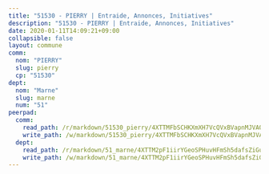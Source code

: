 ```yaml
---
title: "51530 - PIERRY | Entraide, Annonces, Initiatives"
description: "51530 - PIERRY | Entraide, Annonces, Initiatives"
date: 2020-01-11T14:09:21+09:00
collapsible: false
layout: commune
comm:
  nom: "PIERRY"
  slug: pierry
  cp: "51530"
dept:
  nom: "Marne"
  slug: marne
  num: "51"
peerpad:
  comm:
    read_path: /r/markdown/51530_pierry/4XTTMFbSCHKXmXH7VcQVxBVapnMJVAQKSF2v4kyCHYeZhX5W5
    write_path: /w/markdown/51530_pierry/4XTTMFbSCHKXmXH7VcQVxBVapnMJVAQKSF2v4kyCHYeZhX5W5-K3TgUWmBnPhmaCnkriZ7xGUzm5S9PmE5suUiJAAZAxvHMVTpVJZPDpq97CXrMuvwVMQmwhEocyJLqGDH8JaMbWEJminwAs4GZbB6S8W5ZVf2pUnYZtzNVSfKKFXRcFd8FVWtaxys
  dept:
    read_path: /r/markdown/51_marne/4XTTM2pF1iirYGeoSPHuvHFmSh5dafsZiGuDVqApNYr9W2doe
    write_path: /w/markdown/51_marne/4XTTM2pF1iirYGeoSPHuvHFmSh5dafsZiGuDVqApNYr9W2doe-K3TgV7EpXmd75L5pz6aUTALihWsFeiubyposyfPgz6DbQby3ZQF3gNXaGqeRVGevfRz46yND7Y8QkCv5VozWFj5shZbEokjWNQrdmmsAHCxzuLQj5kuinh4kCdsefHKLdp7xhUwa
---
```


